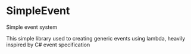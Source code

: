 # SimpleEvent
Simple event system

This simple library used to creating generic events using lambda, heavily inspired by C# event specification
